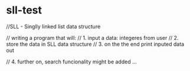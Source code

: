 # sll-test
//SLL - Singlly linked list data structure

// writing a program that will:
// 1. input a data: integeres from user
// 2. store the data in SLL data structure
// 3. on the the end print inputed data out 

// 4. further on, search funcionality might be added ...
